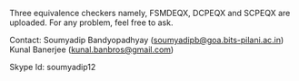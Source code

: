 Three equivalence checkers namely, FSMDEQX, DCPEQX and SCPEQX are uploaded.
For any problem, feel free to ask.

Contact:
Soumyadip Bandyopadhyay (soumyadipb@goa.bits-pilani.ac.in)
Kunal Banerjee (kunal.banbros@gmail.com)

Skype Id: soumyadip12

